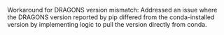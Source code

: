 Workaround for DRAGONS version mismatch: Addressed an issue where the DRAGONS version reported by pip differed from the conda-installed version by implementing logic to pull the version directly from conda.